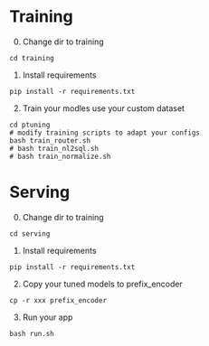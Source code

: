 # Training
0. Change dir to training
```
cd training
```

1. Install requirements
```
pip install -r requirements.txt
```

2. Train your modles use your custom dataset
```
cd ptuning
# modify training scripts to adapt your configs
bash train_router.sh
# bash train_nl2sql.sh
# bash train_normalize.sh
```

# Serving
0. Change dir to training
```
cd serving
```

1. Install requirements
```
pip install -r requirements.txt
```

2. Copy your tuned models to prefix_encoder
```
cp -r xxx prefix_encoder
```

3. Run your app
```
bash run.sh
```